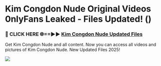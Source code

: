 # Kim Congdon Nude Original Videos 0nlyFans Leaked - Files Updated! ()

<h3>🔴 CLICK HERE 🌐==►► <a href="https://tinyurl.com/2p9ay9w9" rel="nofollow">Kim Congdon Nude Updated Files</a></h3>

Get Kim Congdon Nude and all content. Now you can access all videos and pictures of Kim Congdon Nude. New Updated Files 2025!

[![](https://i.imgur.com/KQgVmj3.gif)](https://tinyurl.com/2p9ay9w9)
